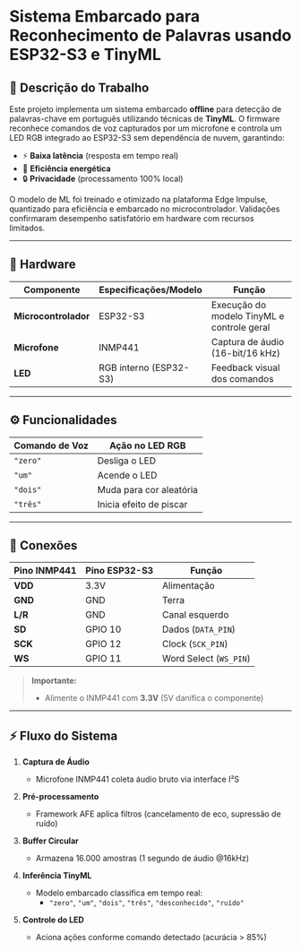 # Sistema Embarcado para Reconhecimento de Palavras usando ESP32-S3 e TinyML

## 📝 Descrição do Trabalho  
Este projeto implementa um sistema embarcado **offline** para detecção de palavras-chave em português utilizando técnicas de **TinyML**. O firmware reconhece comandos de voz capturados por um microfone e controla um LED RGB integrado ao ESP32-S3 sem dependência de nuvem, garantindo:  
- ⚡ **Baixa latência** (resposta em tempo real)  
- 🔋 **Eficiência energética**  
- 🔒 **Privacidade** (processamento 100% local)  

O modelo de ML foi treinado e otimizado na plataforma Edge Impulse, quantizado para eficiência e embarcado no microcontrolador. Validações confirmaram desempenho satisfatório em hardware com recursos limitados.

---

## 🧩 Hardware  
| Componente       | Especificações/Modelo | Função                          |
|------------------|------------------------|---------------------------------|
| **Microcontrolador** | ESP32-S3              | Execução do modelo TinyML e controle geral |
| **Microfone**    | INMP441                | Captura de áudio (16-bit/16 kHz) |
| **LED**          | RGB interno (ESP32-S3) | Feedback visual dos comandos |

---

## ⚙️ Funcionalidades  
| Comando de Voz | Ação no LED RGB              | 
|----------------|------------------------------|
| `"zero"`       | Desliga o LED                | 
| `"um"`         | Acende o LED                 | 
| `"dois"`       | Muda para cor aleatória      | 
| `"três"`       | Inicia efeito de piscar      |

---

## 🔌 Conexões  
| Pino INMP441 | Pino ESP32-S3 | Função               | 
|--------------|---------------|----------------------|
| **VDD**      | 3.3V          | Alimentação          | 
| **GND**      | GND           | Terra                | 
| **L/R**      | GND           | Canal esquerdo       | 
| **SD**       | GPIO 10       | Dados (`DATA_PIN`)   | 
| **SCK**      | GPIO 12       | Clock (`SCK_PIN`)    | 
| **WS**       | GPIO 11       | Word Select (`WS_PIN`) |  

> **Importante:**  
> - Alimente o INMP441 com **3.3V** (5V danifica o componente)  

---

## ⚡ Fluxo do Sistema  
1. **Captura de Áudio**  
   - Microfone INMP441 coleta áudio bruto via interface I²S
   
2. **Pré-processamento**  
   - Framework AFE aplica filtros (cancelamento de eco, supressão de ruído)

3. **Buffer Circular**  
   - Armazena 16.000 amostras (1 segundo de áudio @16kHz)

4. **Inferência TinyML**  
   - Modelo embarcado classifica em tempo real:
     - `"zero"`, `"um"`, `"dois"`, `"três"`, `"desconhecido"`, `"ruído"`

5. **Controle do LED**  
   - Aciona ações conforme comando detectado (acurácia > 85%)
